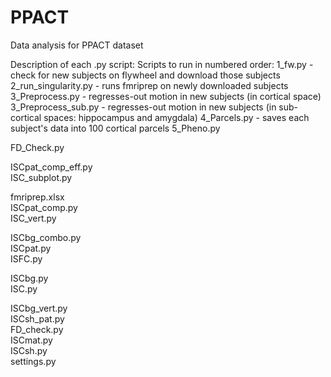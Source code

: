 # PPACT
Data analysis for PPACT dataset

Description of each .py script:
Scripts to run in numbered order:
1_fw.py - check for new subjects on flywheel and download those subjects             
2_run_singularity.py - runs fmriprep on newly downloaded subjects
3_Preprocess.py - regresses-out motion in new subjects (in cortical space)
3_Preprocess_sub.py - regresses-out motion in new subjects (in sub-cortical spaces: hippocampus and amygdala)
4_Parcels.py - saves each subject's data into 100 cortical parcels
5_Pheno.py

FD_Check.py

ISCpat_comp_eff.py  
ISC_subplot.py

fmriprep.xlsx         
ISCpat_comp.py      
ISC_vert.py
      
ISCbg_combo.py        
ISCpat.py           
ISFC.py

ISCbg.py              
ISC.py              
         
ISCbg_vert.py         
ISCsh_pat.py        
FD_check.py           
ISCmat.py             
ISCsh.py            
settings.py



